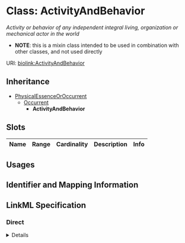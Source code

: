 # Class: ActivityAndBehavior
_Activity or behavior of any independent integral living, organization or mechanical actor in the world_




* __NOTE__: this is a mixin class intended to be used in combination with other classes, and not used directly


URI: [biolink:ActivityAndBehavior](https://w3id.org/biolink/vocab/ActivityAndBehavior)




## Inheritance

* [PhysicalEssenceOrOccurrent](PhysicalEssenceOrOccurrent.md)
    * [Occurrent](Occurrent.md)
        * **ActivityAndBehavior**




## Slots

| Name | Range | Cardinality | Description  | Info |
| ---  | --- | --- | --- | --- |


## Usages



## Identifier and Mapping Information









## LinkML Specification

<!-- TODO: investigate https://stackoverflow.com/questions/37606292/how-to-create-tabbed-code-blocks-in-mkdocs-or-sphinx -->

### Direct

<details>
```yaml
name: activity and behavior
exact_mappings:
- UMLSSG:ACTI
description: Activity or behavior of any independent integral living, organization
  or mechanical actor in the world
from_schema: https://w3id.org/biolink/biolink-model
is_a: occurrent
mixin: true

```
</details>

### Induced

<details>
```yaml
name: activity and behavior
exact_mappings:
- UMLSSG:ACTI
description: Activity or behavior of any independent integral living, organization
  or mechanical actor in the world
from_schema: https://w3id.org/biolink/biolink-model
is_a: occurrent
mixin: true

```
</details>